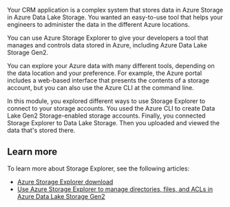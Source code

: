 Your CRM application is a complex system that stores data in Azure Storage in Azure Data Lake Storage. You wanted an easy-to-use tool that helps your engineers to administer the data in the different Azure locations.

You can use Azure Storage Explorer to give your developers a tool that manages and controls data stored in Azure, including Azure Data Lake Storage Gen2.

You can explore your Azure data with many different tools, depending on the data location and your preference. For example, the Azure portal includes a web-based interface that presents the contents of a storage account, but you can also use the Azure CLI at the command line.

In this module, you explored different ways to use Storage Explorer to connect to your storage accounts. You used the Azure CLI to create Data Lake Gen2 Storage-enabled storage accounts. Finally, you connected Storage Explorer to Data Lake Storage. Then you uploaded and viewed the data that's stored there.

## Learn more

To learn more about Storage Explorer, see the following articles:

- [Azure Storage Explorer download](https://azure.microsoft.com/products/storage/storage-explorer/)
- [Use Azure Storage Explorer to manage directories, files, and ACLs in Azure Data Lake Storage Gen2](https://learn.microsoft.com/en-us/azure/storage/blobs/data-lake-storage-explorer)